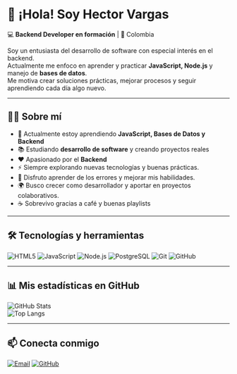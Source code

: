 # 👋 ¡Hola! Soy Hector Vargas  

💻 **Backend Developer en formación** | 📍 Colombia

Soy un entusiasta del desarrollo de software con especial interés en el backend.  
Actualmente me enfoco en aprender y practicar **JavaScript, Node.js** y manejo de **bases de datos**.  
Me motiva crear soluciones prácticas, mejorar procesos y seguir aprendiendo cada día algo nuevo.  

---

## 🧑‍💻 Sobre mí  
- 🎯 Actualmente estoy aprendiendo **JavaScript, Bases de Datos y Backend**  
- 📚 Estudiando **desarrollo de software** y creando proyectos reales  
- ❤️ Apasionado por el **Backend**
- ⚡ Siempre explorando nuevas tecnologías y buenas prácticas.  
- 🔄 Disfruto aprender de los errores y mejorar mis habilidades.  
- 🌍 Busco crecer como desarrollador y aportar en proyectos colaborativos.  
- ☕ Sobrevivo gracias a café y buenas playlists  

---

## 🛠️ Tecnologías y herramientas
![HTML5](https://img.shields.io/badge/HTML-FF6D00?style=for-the-badge&logo=html5&logoColor=white)
![JavaScript](https://img.shields.io/badge/JavaScript-F7DF1E?style=for-the-badge&logo=javascript&logoColor=black)
![Node.js](https://img.shields.io/badge/Node.js-339933?style=for-the-badge&logo=nodedotjs&logoColor=white)
![PostgreSQL](https://img.shields.io/badge/PostgreSQL-316192?style=for-the-badge&logo=postgresql&logoColor=white)
![Git](https://img.shields.io/badge/Git-F05032?style=for-the-badge&logo=git&logoColor=white)
![GitHub](https://img.shields.io/badge/GitHub-181717?style=for-the-badge&logo=github&logoColor=white)



---

## 📊 Mis estadísticas en GitHub  
![GitHub Stats](https://github-readme-stats.vercel.app/api?username=HectorDaniel-00&show_icons=true&theme=tokyonight)  
![Top Langs](https://github-readme-stats.vercel.app/api/top-langs/?username=HectorDaniel-00&layout=compact&theme=tokyonight)  

---

## 📫 Conecta conmigo
[![Email](https://img.shields.io/badge/Email-D14836?style=for-the-badge&logo=gmail&logoColor=white)](https://mail.google.com/mail/?view=cm&fs=1&to=danielvargas@gmail.com)
[![GitHub](https://img.shields.io/badge/GitHub_Profile-181717?style=for-the-badge&logo=github&logoColor=white)](https://github.com/HectorDaniel-00)
